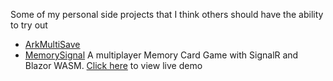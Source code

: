 Some of my personal side projects that I think others should have the ability to try out
- [ArkMultiSave](https://github.com/chrisK00/Fun/tree/master/ArkMultiSave)
- [MemorySignal](https://github.com/chrisK00/Fun/tree/master/MemorySignal) A multiplayer Memory Card Game with SignalR and Blazor WASM. [Click here](https://memory-signal.herokuapp.com/) to view live demo 
